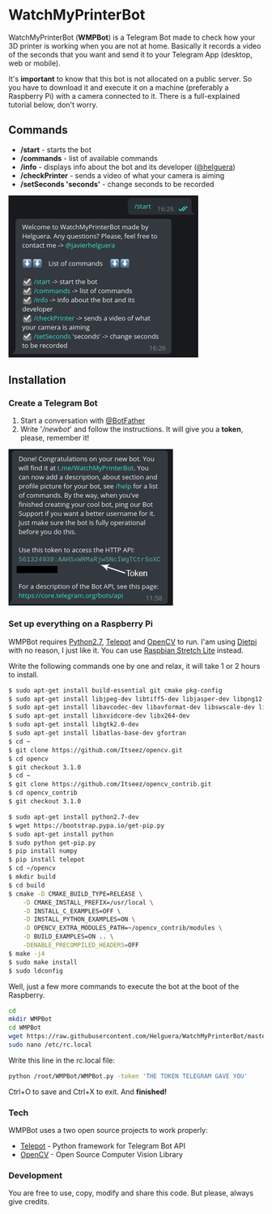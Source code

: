 # WatchMyPrinterBot

WatchMyPrinterBot (**WMPBot**) is a Telegram Bot made to check how your 3D printer is working when you are not at home. Basically it records a video of the seconds that you want and send it to your Telegram App (desktop, web or mobile).

It's  **important** to know that this bot is not allocated on a public server. So you have to download it and execute it on a machine (preferably a Raspberry Pi) with a camera connected to it. There is a full-explained tutorial below, don't worry.

## Commands

  - **/start** - starts the bot
  - **/commands** - list of available commands
  - **/info** - displays info about the bot and its developer ([@helguera](https://github.com/helguera))
  - **/checkPrinter** - sends a video of what your camera is aiming
  - **/setSeconds 'seconds'** - change seconds to be recorded

![alt-text](https://raw.githubusercontent.com/Helguera/WatchMyPrinterBot/master/images/tutorial1.png)




## Installation
### Create a Telegram Bot
1. Start a conversation with [@BotFather](https://telegram.me/BotFather)
2. Write '*/newbot*' and follow the instructions. It will give you a **token**, please, remember it!

![alt-text](https://raw.githubusercontent.com/Helguera/WatchMyPrinterBot/master/images/tutorial2.png)
### Set up everything on a Raspberry Pi

WMPBot requires [Python2.7](https://www.python.org/), [Telepot](https://github.com/nickoala/telepot) and [OpenCV](https://opencv.org/) to run.
I'am using [Dietpi](https://dietpi.com/) with no reason, I just like it. You can use [Raspbian Stretch Lite](https://www.raspberrypi.org/downloads/raspbian/) instead.

Write the following commands one by one and relax, it will take 1 or 2 hours to install.

```sh
$ sudo apt-get install build-essential git cmake pkg-config
$ sudo apt-get install libjpeg-dev libtiff5-dev libjasper-dev libpng12-dev
$ sudo apt-get install libavcodec-dev libavformat-dev libswscale-dev libv4l-dev
$ sudo apt-get install libxvidcore-dev libx264-dev
$ sudo apt-get install libgtk2.0-dev
$ sudo apt-get install libatlas-base-dev gfortran
$ cd ~
$ git clone https://github.com/Itseez/opencv.git
$ cd opencv
$ git checkout 3.1.0
$ cd ~
$ git clone https://github.com/Itseez/opencv_contrib.git
$ cd opencv_contrib
$ git checkout 3.1.0
```

```sh
$ sudo apt-get install python2.7-dev
$ wget https://bootstrap.pypa.io/get-pip.py
$ sudo apt-get install python
$ sudo python get-pip.py
$ pip install numpy
$ pip install telepot
$ cd ~/opencv
$ mkdir build
$ cd build
$ cmake -D CMAKE_BUILD_TYPE=RELEASE \
    -D CMAKE_INSTALL_PREFIX=/usr/local \
    -D INSTALL_C_EXAMPLES=OFF \
    -D INSTALL_PYTHON_EXAMPLES=ON \
    -D OPENCV_EXTRA_MODULES_PATH=~/opencv_contrib/modules \
    -D BUILD_EXAMPLES=ON .. \
    -DENABLE_PRECOMPILED_HEADERS=OFF
$ make -j4
$ sudo make install
$ sudo ldconfig
```

Well, just a few more commands to execute the bot at the boot of the Raspberry.

```sh
cd
mkdir WMPBot
cd WMPBot
wget https://raw.githubusercontent.com/Helguera/WatchMyPrinterBot/master/WMPBot.py
sudo nano /etc/rc.local
```

Write this line in the rc.local file:
```sh
python /root/WMPBot/WMPBot.py -token 'THE TOKEN TELEGRAM GAVE YOU'
```
Ctrl+O to save and Ctrl+X to exit. And **finished!**
### Tech

WMPBot uses a two open source projects to work properly:

* [Telepot](https://github.com/nickoala/telepot) - Python framework for Telegram Bot API 
* [OpenCV](https://opencv.org/) - Open Source Computer Vision Library

### Development

You are free to use, copy, modify and share this code. But please, always give credits.


